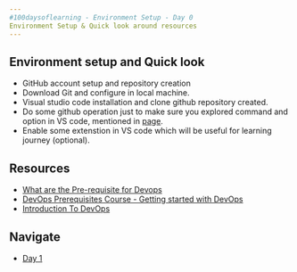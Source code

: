 ```yaml
---
#100daysoflearning - Environment Setup - Day 0
Environment Setup & Quick look around resources
---
```


## Environment setup and Quick look

- GitHub account setup and repository creation
- Download Git and configure in local machine.
- Visual studio code installation and clone github repository created.
- Do some github operation just to make sure you explored command and option in VS code, mentioned in [page](GitCommands.md).
- Enable some extenstion in VS code which will be useful for learning journey (optional).

## Resources

- [What are the Pre-requisite for Devops](https://www.youtube.com/watch?v=eX3ZimWWHh4&list=PLBGx66SQNZ8aPsFDwb79JrS2KQBTIZo10&index=2)
- [DevOps Prerequisites Course - Getting started with DevOps](https://www.youtube.com/watch?v=Wvf0mBNGjXY)
- [Introduction To DevOps](https://www.youtube.com/watch?v=Q382F31TQnk&list=PL55uMtDpag8qSgCxgu2nwiakKUJ6PmQiX)

## Navigate

- [Day 1](day01.md)
